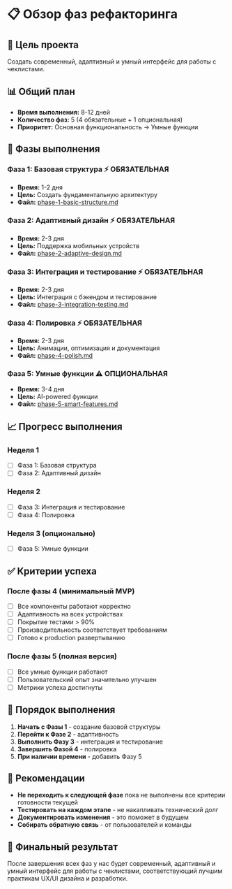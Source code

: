 # 📋 Обзор фаз рефакторинга

## 🎯 **Цель проекта**
Создать современный, адаптивный и умный интерфейс для работы с чеклистами.

## 📊 **Общий план**
- **Время выполнения:** 8-12 дней
- **Количество фаз:** 5 (4 обязательные + 1 опциональная)
- **Приоритет:** Основная функциональность → Умные функции

## 🚀 **Фазы выполнения**

### **Фаза 1: Базовая структура** ⚡ **ОБЯЗАТЕЛЬНАЯ**
- **Время:** 1-2 дня
- **Цель:** Создать фундаментальную архитектуру
- **Файл:** [phase-1-basic-structure.md](./phase-1-basic-structure.md)

### **Фаза 2: Адаптивный дизайн** ⚡ **ОБЯЗАТЕЛЬНАЯ**
- **Время:** 2-3 дня
- **Цель:** Поддержка мобильных устройств
- **Файл:** [phase-2-adaptive-design.md](./phase-2-adaptive-design.md)

### **Фаза 3: Интеграция и тестирование** ⚡ **ОБЯЗАТЕЛЬНАЯ**
- **Время:** 2-3 дня
- **Цель:** Интеграция с бэкендом и тестирование
- **Файл:** [phase-3-integration-testing.md](./phase-3-integration-testing.md)

### **Фаза 4: Полировка** ⚡ **ОБЯЗАТЕЛЬНАЯ**
- **Время:** 2-3 дня
- **Цель:** Анимации, оптимизация и документация
- **Файл:** [phase-4-polish.md](./phase-4-polish.md)

### **Фаза 5: Умные функции** ⚠️ **ОПЦИОНАЛЬНАЯ**
- **Время:** 3-4 дня
- **Цель:** AI-powered функции
- **Файл:** [phase-5-smart-features.md](./phase-5-smart-features.md)

## 📈 **Прогресс выполнения**

### **Неделя 1**
- [ ] Фаза 1: Базовая структура
- [ ] Фаза 2: Адаптивный дизайн

### **Неделя 2**
- [ ] Фаза 3: Интеграция и тестирование
- [ ] Фаза 4: Полировка

### **Неделя 3 (опционально)**
- [ ] Фаза 5: Умные функции

## ✅ **Критерии успеха**

### **После фазы 4 (минимальный MVP)**
- [ ] Все компоненты работают корректно
- [ ] Адаптивность на всех устройствах
- [ ] Покрытие тестами > 90%
- [ ] Производительность соответствует требованиям
- [ ] Готово к production развертыванию

### **После фазы 5 (полная версия)**
- [ ] Все умные функции работают
- [ ] Пользовательский опыт значительно улучшен
- [ ] Метрики успеха достигнуты

## 🔄 **Порядок выполнения**

1. **Начать с Фазы 1** - создание базовой структуры
2. **Перейти к Фазе 2** - адаптивность
3. **Выполнить Фазу 3** - интеграция и тестирование
4. **Завершить Фазой 4** - полировка
5. **При наличии времени** - добавить Фазу 5

## 📝 **Рекомендации**

- **Не переходить к следующей фазе** пока не выполнены все критерии готовности текущей
- **Тестировать на каждом этапе** - не накапливать технический долг
- **Документировать изменения** - это поможет в будущем
- **Собирать обратную связь** - от пользователей и команды

## 🎯 **Финальный результат**

После завершения всех фаз у нас будет современный, адаптивный и умный интерфейс для работы с чеклистами, соответствующий лучшим практикам UX/UI дизайна и разработки. 
